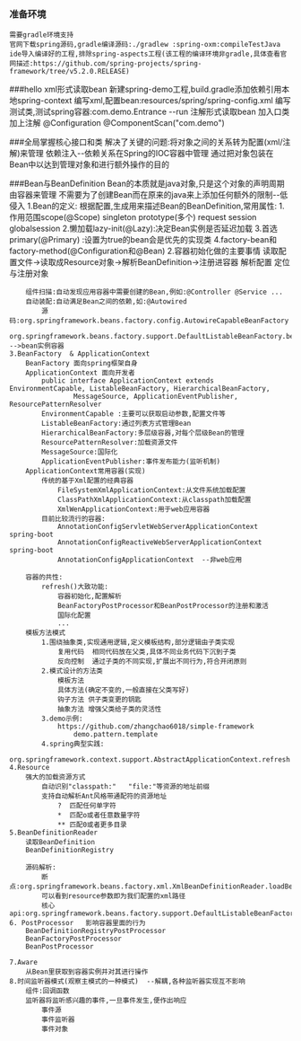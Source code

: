 ### 准备环境

    需要gradle环境支持
    官网下载spring源码,gradle编译源码:./gradlew :spring-oxm:compileTestJava
    ide导入编译好的工程,排除spring-aspects工程(该工程的编译环境非gradle,具体查看官网描述:https://github.com/spring-projects/spring-framework/tree/v5.2.0.RELEASE)

###hello
    xml形式读取bean
        新建spring-demo工程,build.gradle添加依赖引用本地spring-context
        编写xml,配置bean:resources/spring/spring-config.xml
        编写测试类,测试spring容器:com.demo.Entrance  --run
    注解形式读取bean
        加入口类加上注解
            @Configuration
            @ComponentScan("com.demo")

###全局掌握核心接口和类
    解决了关键的问题:将对象之间的关系转为配置(xml/注解)来管理
        依赖注入--依赖关系在Spring的IOC容器中管理
        通过把对象包装在Bean中以达到管理对象和进行额外操作的目的
        
###Bean与BeanDefinition
    Bean的本质就是java对象,只是这个对象的声明周期由容器来管理
    不需要为了创建Bean而在原来的java来上添加任何额外的限制--低侵入
    1.Bean的定义:
        根据配置,生成用来描述Bean的BeanDefinition,常用属性:
            1.作用范围scope(@Scope)  singleton prototype(多个) request session globalsession
            2.懒加载lazy-init(@Lazy):决定Bean实例是否延迟加载
            3.首选primary(@Primary) :设置为true的bean会是优先的实现类
            4.factory-bean和factory-method(@Configuration和@Bean)
    2.容器初始化做的主要事情
        读取配置文件->读取成Resource对象->解析BeanDefinition->注册进容器
            解析配置
            定位与注册对象
        
        组件扫描:自动发现应用容器中需要创建的Bean,例如:@Controller @Service ...
        自动装配:自动满足Bean之间的依赖,如:@Autowired
            源码:org.springframework.beans.factory.config.AutowireCapableBeanFactory
                org.springframework.beans.factory.support.DefaultListableBeanFactory.beanDefinitionMap -->bean实例容器
    3.BeanFactory  & ApplicationContext       
        BeanFactory 面向spring框架自身
        ApplicationContext 面向开发者
            public interface ApplicationContext extends EnvironmentCapable, ListableBeanFactory, HierarchicalBeanFactory,
                    MessageSource, ApplicationEventPublisher, ResourcePatternResolver 
            EnvironmentCapable :主要可以获取启动参数,配置文件等
            ListableBeanFactory:通过列表方式管理Bean
            HierarchicalBeanFactory:多层级容器,对每个层级Bean的管理
            ResourcePatternResolver:加载资源文件
            MessageSource:国际化
            ApplicationEventPublisher:事件发布能力(监听机制)
        ApplicationContext常用容器(实现)
            传统的基于Xml配置的经典容器
                FileSystemXmlApplicationContext:从文件系统加载配置
                ClassPathXmlApplicationContext:从classpath加载配置
                XmlWenApplicationContext:用于web应用容器
            目前比较流行的容器:
                AnnotationConfigServletWebServerApplicationContext  spring-boot
                AnnotationConfigReactiveWebServerApplicationContext  spring-boot
                AnnotationConfigApplicationContext  --非web应用
             
        容器的共性:
            refresh()大致功能:
                容器初始化,配置解析
                BeanFactoryPostProcessor和BeanPostProcessor的注册和激活
                国际化配置
                ...
        模板方法模式
            1.围绕抽象类,实现通用逻辑,定义模板结构,部分逻辑由子类实现
                复用代码  相同代码放在父类,具体不同业务代码下沉到子类
                反向控制  通过子类的不同实现,扩展出不同行为,符合开闭原则
            2.模式设计的方法类
                模板方法
                具体方法(确定不变的,一般直接在父类写好)
                钩子方法 供子类变更的钥匙
                抽象方法 增强父类给子类的灵活性
            3.demo示例:
                https://github.com/zhangchao6018/simple-framework
                    demo.pattern.template
            4.spring典型实践:
                org.springframework.context.support.AbstractApplicationContext.refresh
    4.Resource
        强大的加载资源方式
            自动识别"classpath:"   "file:"等资源的地址前缀
            支持自动解析Ant风格带通配符的资源地址
                ?  匹配任何单字符
                *  匹配o或者任意数量字符
                ** 匹配0或者更多目录
    5.BeanDefinitionReader
        读取BeanDefinition
        BeanDefinitionRegistry
        
        源码解析:   
            断点:org.springframework.beans.factory.xml.XmlBeanDefinitionReader.loadBeanDefinitions(org.springframework.core.io.Resource)
            可以看到resource参数即为我们配置的xml路径
            核心api:org.springframework.beans.factory.support.DefaultListableBeanFactory.registerBeanDefinition  
    6. PostProcessor   影响容器里面的行为
        BeanDefinitionRegistryPostProcessor
        BeanFactoryPostProcessor
        BeanPostProcessor
        
    7.Aware
        从Bean里获取到容器实例并对其进行操作
    8.时间监听器模式(观察主模式的一种模式)  --解耦,各种监听器实现互不影响
        组件:回调函数
        监听器将监听感兴趣的事件,一旦事件发生,便作出响应
            事件源
            事件监听器
            事件对象
            